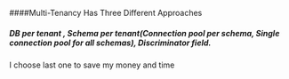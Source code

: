 
####Multi-Tenancy Has Three Different Approaches
##### *DB per tenant* , *Schema per tenant*(Connection pool per schema, Single connection pool for all schemas), *Discriminator field*.
I choose last one to save my money and time
